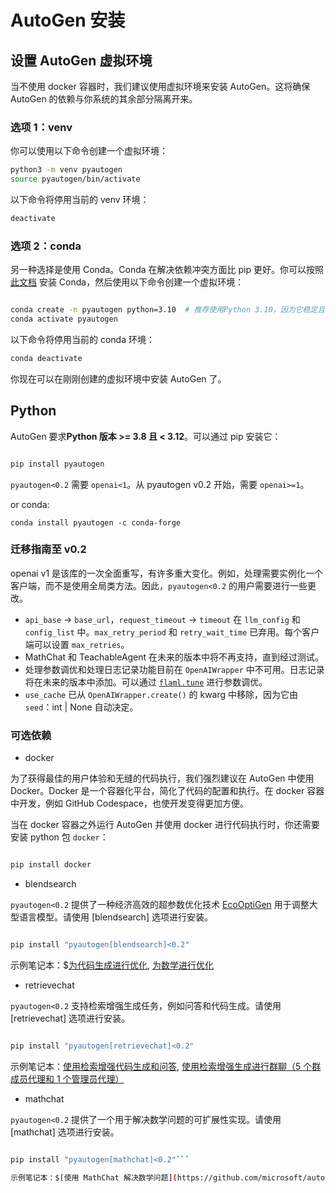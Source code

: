# AutoGen 安装

## 设置 AutoGen 虚拟环境

当不使用 docker 容器时，我们建议使用虚拟环境来安装 AutoGen。这将确保 AutoGen 的依赖与你系统的其余部分隔离开来。

### 选项 1：venv

你可以使用以下命令创建一个虚拟环境：


```bash
python3 -m venv pyautogen
source pyautogen/bin/activate
```

以下命令将停用当前的 venv 环境：

```bash
deactivate
```

### 选项 2：conda

另一种选择是使用 Conda。Conda 在解决依赖冲突方面比 pip 更好。你可以按照 [此文档](https://docs.conda.io/projects/conda/en/stable/user-guide/install/index.html) 安装 Conda，然后使用以下命令创建一个虚拟环境：

```bash

conda create -n pyautogen python=3.10  # 推荐使用Python 3.10，因为它稳定且不太旧
conda activate pyautogen
```


以下命令将停用当前的 conda 环境：

```bash
conda deactivate
```

你现在可以在刚刚创建的虚拟环境中安装 AutoGen 了。

## Python

AutoGen 要求**Python 版本 >= 3.8 且 < 3.12**。可以通过 pip 安装它：
```bash

pip install pyautogen
```
`pyautogen<0.2` 需要 `openai<1`。从 pyautogen v0.2 开始，需要 `openai>=1`。

or conda:
```
conda install pyautogen -c conda-forge
```

### 迁移指南至 v0.2

openai v1 是该库的一次全面重写，有许多重大变化。例如，处理需要实例化一个客户端，而不是使用全局类方法。因此，`pyautogen<0.2` 的用户需要进行一些更改。

- `api_base` -> `base_url`，`request_timeout` -> `timeout` 在 `llm_config` 和 `config_list` 中。`max_retry_period` 和 `retry_wait_time` 已弃用。每个客户端可以设置 `max_retries`。
- MathChat 和 TeachableAgent 在未来的版本中将不再支持，直到经过测试。
- 处理参数调优和处理日志记录功能目前在 `OpenAIWrapper` 中不可用。日志记录将在未来的版本中添加。可以通过 [`flaml.tune`](https://microsoft.github.io/FLAML/docs/Use-Cases/Tune-User-Defined-Function) 进行参数调优。
- `use_cache` 已从 `OpenAIWrapper.create()` 的 kwarg 中移除，因为它由 `seed`：int | None 自动决定。

### 可选依赖
* docker

为了获得最佳的用户体验和无缝的代码执行，我们强烈建议在 AutoGen 中使用 Docker。Docker 是一个容器化平台，简化了代码的配置和执行。在 docker 容器中开发，例如 GitHub Codespace，也使开发变得更加方便。

当在 docker 容器之外运行 AutoGen 并使用 docker 进行代码执行时，你还需要安装 python 包 `docker`：
```bash

pip install docker
```

* blendsearch

`pyautogen<0.2` 提供了一种经济高效的超参数优化技术 [EcoOptiGen](https://arxiv.org/abs/2303.04673) 用于调整大型语言模型。请使用 [blendsearch] 选项进行安装。

```bash

pip install "pyautogen[blendsearch]<0.2"
```

示例笔记本：$[为代码生成进行优化](https://github.com/microsoft/autogen/blob/main/notebook/oai_completion.ipynb),
[为数学进行优化](https://github.com/microsoft/autogen/blob/main/notebook/oai_chatgpt_gpt4.ipynb)

* retrievechat

`pyautogen<0.2` 支持检索增强生成任务，例如问答和代码生成。请使用 [retrievechat] 选项进行安装。

```bash

pip install "pyautogen[retrievechat]<0.2"
```

示例笔记本：[使用检索增强代码生成和问答](https://github.com/microsoft/autogen/blob/main/notebook/agentchat_RetrieveChat.ipynb),
[使用检索增强生成进行群聊（5 个群成员代理和 1 个管理员代理）](https://github.com/microsoft/autogen/blob/main/notebook/agentchat_groupchat_RAG.ipynb)

* mathchat

`pyautogen<0.2` 提供了一个用于解决数学问题的可扩展性实现。请使用 [mathchat] 选项进行安装。
```bash

pip install "pyautogen[mathchat]<0.2"```

示例笔记本：$[使用 MathChat 解决数学问题](https://github.com/microsoft/autogen/blob/main/notebook/agentchat_MathChat.ipynb)

